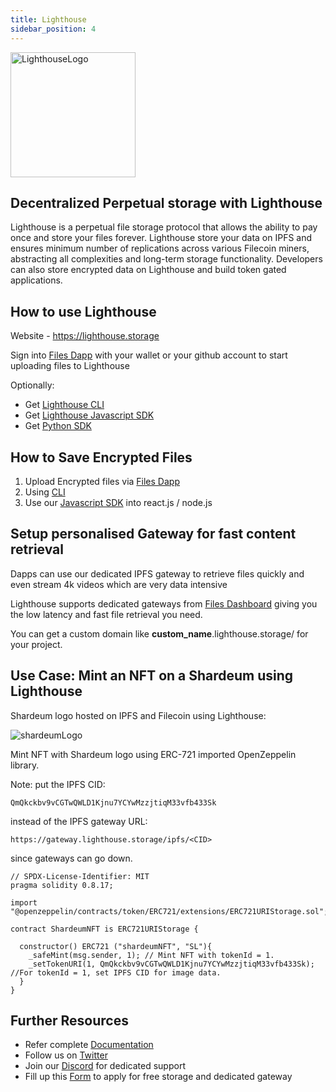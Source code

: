 ```yaml
---
title: Lighthouse
sidebar_position: 4
---
```


<img src="https://gateway.lighthouse.storage/ipfs/Qmc5LnkF1QwTst5ikoZyT5yZRzdsuijB5n95eLTDeFNTwb" alt="LighthouseLogo" height="200px" />

## Decentralized Perpetual storage with Lighthouse

Lighthouse is a perpetual file storage protocol that allows the ability to pay once and store your files forever. Lighthouse store your data on IPFS and ensures minimum number of replications across various Filecoin miners, abstracting all complexities and long-term storage functionality. Developers can also store encrypted data on Lighthouse and build token gated applications.

## How to use Lighthouse

Website -  https://lighthouse.storage

Sign into [Files Dapp](https://files.lighthouse.storage/) with your wallet or your github account to start uploading files to Lighthouse

Optionally:
- Get [Lighthouse CLI](https://lighthouse-1.gitbook.io/lighthouse-1/cli-tool/overview)
- Get [Lighthouse Javascript SDK](https://lighthouse-1.gitbook.io/lighthouse-1/lighthouse-sdk/overview)
- Get [Python SDK](https://pypi.org/project/lighthouseweb3/)

## How to Save Encrypted Files
1. Upload Encrypted files via [Files Dapp](https://files.lighthouse.storage/)
2. Using [CLI](https://lighthouse-1.gitbook.io/lighthouse-1/cli-tool/cli-commands/deploy-encrypted)
3. Use our [Javascript SDK](https://lighthouse-1.gitbook.io/lighthouse-1/lighthouse-sdk/code-examples) into react.js / node.js


## Setup personalised Gateway for fast content retrieval

Dapps can use our dedicated IPFS gateway to retrieve files quickly and even stream 4k videos which are very data intensive 

Lighthouse supports dedicated gateways from [Files Dashboard](https://files.lighthouse.storage) giving you the low latency and fast file retrieval you need. 

You can get a custom domain like <b>custom_name</b>.lighthouse.storage/ for your project.

## Use Case: Mint an NFT on a Shardeum using Lighthouse

Shardeum logo hosted on IPFS and Filecoin using Lighthouse:

<img src="https://gateway.lighthouse.storage/ipfs/QmQkckbv9vCGTwQWLD1Kjnu7YCYwMzzjtiqM33vfb433Sk" alt="shardeumLogo" />

Mint NFT with Shardeum logo using ERC-721 imported OpenZeppelin library.

Note: put the IPFS CID: 

	QmQkckbv9vCGTwQWLD1Kjnu7YCYwMzzjtiqM33vfb433Sk
	
instead of the IPFS gateway URL:

    https://gateway.lighthouse.storage/ipfs/<CID>

since gateways can go down.

<Tabs>
  <TabItem value="solidity" label="Solidity" default>

    // SPDX-License-Identifier: MIT
    pragma solidity 0.8.17;

    import "@openzeppelin/contracts/token/ERC721/extensions/ERC721URIStorage.sol";

    contract ShardeumNFT is ERC721URIStorage {

      constructor() ERC721 ("shardeumNFT", "SL"){
        _safeMint(msg.sender, 1); // Mint NFT with tokenId = 1.
        _setTokenURI(1, QmQkckbv9vCGTwQWLD1Kjnu7YCYwMzzjtiqM33vfb433Sk); //For tokenId = 1, set IPFS CID for image data.
      }
    }
  </TabItem>
</Tabs>


## Further Resources
- Refer complete [Documentation](https://www.lighthouse.storage/documentation)
- Follow us on [Twitter](https://twitter.com/LighthouseWeb3)
- Join our [Discord](https://discord.com/invite/c4a4CGCdJG) for dedicated support
- Fill up this [Form](https://airtable.com/shrPFC2TgojuOAYO4) to apply for free storage and dedicated gateway
